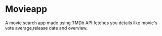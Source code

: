 # Movieapp
A movie search app made using TMDb API.fetches you details like movie's vote average,release date and overview.

